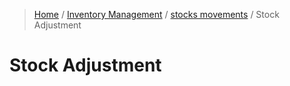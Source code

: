 > [Home](../index.md) / [Inventory Management](./index.md) /  [stocks movements](./movement.md) / Stock Adjustment

# Stock Adjustment